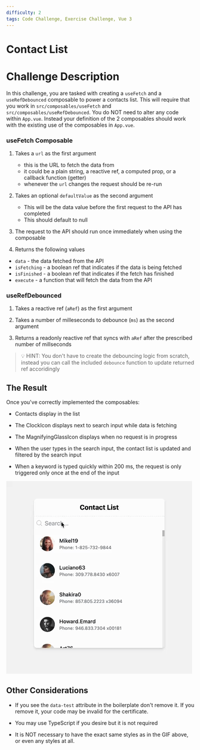 ```yaml
---
difficulty: 2
tags: Code Challenge, Exercise Challenge, Vue 3
---
```


# Contact List

# Challenge Description

In this challenge, you are tasked with creating a `useFetch` and a `useRefDebounced` composable to power a contacts list.
This will require that you work in `src/composables/useFetch` and `src/composables/useRefDebounced`. You do NOT need to alter any code within `App.vue`.
Instead your definition of the 2 composables should work with the existing use of the composables in `App.vue`.

### useFetch Composable

1. Takes a `url` as the first argument

   - this is the URL to fetch the data from
   - it could be a plain string, a reactive ref, a computed prop, or a callback function (getter)
   - whenever the `url` changes the request should be re-run

2. Takes an optional `defaultValue` as the second argument

   - This will be the data value before the first request to the API has completed
   - This should default to null

3. The request to the API should run once immediately when using the composable

4. Returns the following values

- `data` - the data fetched from the API
- `isFetching` - a boolean ref that indicates if the data is being fetched
- `isFinished` - a boolean ref that indicates if the fetch has finished
- `execute` - a function that will fetch the data from the API

### useRefDebounced

1. Takes a reactive ref (`aRef`) as the first argument

2. Takes a number of milleseconds to debounce (`ms`) as the second argument

3. Returns a readonly reactive ref that syncs with `aRef` after the prescribed number of millseconds

> 💡 HINT: You don't have to create the debouncing logic from scratch, instead you can call the included `debounce` function to update returned ref accoridingly

## The Result

Once you've correctly implemented the composables:

- Contacts display in the list

- The ClockIcon displays next to search input while data is fetching

- The MagnifyingGlassIcon displays when no request is in progress

- When the user types in the search input, the contact list is updated and filtered by the search input

- When a keyword is typed quickly within 200 ms, the request is only triggered only once at the end of the input

![Screenshot of the solution](https://raw.githubusercontent.com/Vuejs-Certification/senior-bootcamp-feature-challenge/refs/heads/main/screenshot.gif)

## Other Considerations

- If you see the `data-test` attribute in the boilerplate don't remove it. If you remove it, your code may be invalid for the certificate.

- You may use TypeScript if you desire but it is not required

- It is NOT necessary to have the exact same styles as in the GIF above, or even any styles at all.
